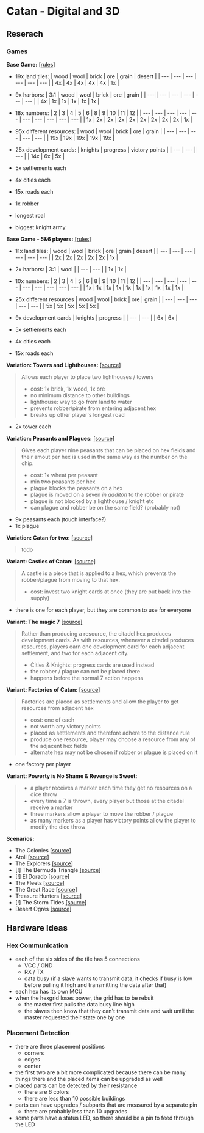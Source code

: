 # Catan - Digital and 3D

## Reserach

### Games

**Base Game:** [[rules]](https://www.catan.com/sites/default/files/2021-06/catan_base_rules_2020_200707.pdf)

- 19x land tiles:
  | wood | wool | brick | ore | grain | desert |
  | --- | --- | --- | --- | --- | --- |
  | 4x | 4x | 4x | 4x | 4x | 1x |

- 9x harbors:
  | 3:1 | wood | wool | brick | ore | grain |
  | --- | --- | --- | --- | --- | --- |
  | 4x | 1x | 1x | 1x | 1x | 1x |

- 18x numbers:
  | 2 | 3 | 4 | 5 | 6 | 8 | 9 | 10 | 11 | 12 |
  | --- | --- | --- | --- | --- | --- | --- | --- | --- | --- |
  | 1x | 2x | 2x | 2x | 2x | 2x | 2x | 2x | 2x | 1x |

- 95x different resources:
  | wood | wool | brick | ore | grain |
  | --- | --- | --- | --- | --- |
  | 19x | 19x | 19x | 19x | 19x |

- 25x development cards:
  | knights | progress | victory points |
  | --- | --- | --- |
  | 14x | 6x | 5x |

- 5x settlements each
- 4x cities each
- 15x roads each
- 1x robber

- longest roal
- biggest knight army

**Base Game - 5&6 players:** [[rules]](https://s3.eu-central-1.amazonaws.com/kosmos.de/media/pdf/80/d7/50/682699_Cat_Basis56_Manual_220125_web.pdf)

- 11x land tiles:
  | wood | wool | brick | ore | grain | desert |
  | --- | --- | --- | --- | --- | --- |
  | 2x | 2x | 2x | 2x | 2x | 1x |

- 2x harbors:
  | 3:1 | wool |
  | --- | --- |
  | 1x | 1x |

- 10x numbers:
  | 2 | 3 | 4 | 5 | 6 | 8 | 9 | 10 | 11 | 12 |
  | --- | --- | --- | --- | --- | --- | --- | --- | --- | --- |
  | 1x | 1x | 1x | 1x | 1x | 1x | 1x | 1x | 1x | 1x |

- 25x different resources
  | wood | wool | brick | ore | grain |
  | --- | --- | --- | --- | --- |
  | 5x | 5x | 5x | 5x | 5x |

- 9x development cards
  | knights | progress |
  | --- | --- |
  | 6x | 6x |

- 5x settlements each
- 4x cities each
- 15x roads each

**Variation: Towers and Lighthouses:** [[source]](https://www.thingiverse.com/thing:2289838)

> Allows each player to place two lighthouses / towers
>
> - cost: 1x brick, 1x wood, 1x ore
> - no minimum distance to other buildings
> - lighthouse: way to go from land to water
> - prevents robber/pirate from entering adjacent hex
> - breaks up other player's longest road

- 2x tower each

**Variation: Peasants and Plagues:** [[source]](https://www.thingiverse.com/thing:2289886)

> Gives each player nine peasants that can be placed on hex fields and their amout per hex is used in the same way as the number on the chip.
>
> - cost: 1x wheat per peasant
> - min two peasants per hex
> - plague blocks the peasants on a hex
> - plague is moved on a seven _in additon_ to the robber or pirate
> - plague is not blocked by a lighthouse / knight etc
> - can plague and robber be on the same field? (probably not)

- 9x peasants each (touch interface?)
- 1x plague

**Variation: Catan for two:** [[source]](https://www.thingiverse.com/thing:2289938)

> todo

**Variant: Castles of Catan:** [[source]](https://www.thingiverse.com/thing:1831239)

> A castle is a piece that is applied to a hex, which prevents the robber/plague from moving to that hex.
>
> - cost: invest two knight cards at once (they are put back into the supply)

- there is one for each player, but they are common to use for everyone

**Variant: The magic 7** [[source]](https://www.thingiverse.com/thing:1417913)

> Rather than producing a resource, the citadel hex produces development cards. As with resources, whenever a citadel produces resources, players earn one development card for each adjacent settlement, and two for each
adjacent city.
>
> - Cities & Knights: progress cards are used instead
> - the robber / plague can not be placed there
> - happens before the normal 7 action happens

**Variant: Factories of Catan:** [[source]](https://www.thingiverse.com/thing:1410226)

> Factories are placed as settlements and allow the player to get resources from adjacent hex
>
> - cost: one of each
> - not worth any victory points
> - placed as settlements and therefore adhere to the distance rule
> - produce one resource, player may choose a resource from any of the adjacent hex fields
> - alternate hex may not be chosen if robber or plague is placed on it

- one factory per player

**Variant: Powerty is No Shame & Revenge is Sweet:**

> - a player receives a marker each time they get no resources on a dice throw
> - every time a 7 is thrown, every player but those at the citadel receive a marker
> - three markers allow a player to move the robber / plague
> - as many markers as a player has victory points allow the player to modify the dice throw

**Scenarios:**

- The Colonies [[source]](https://www.thingiverse.com/thing:1395407)
- Atoll [[source]](https://www.thingiverse.com/thing:1410218)
- The Explorers [[source]](https://www.thingiverse.com/thing:1410221)
- [!] The Bermuda Triangle [[source]](https://www.thingiverse.com/thing:1430341)
- [!] El Dorado [[source]](https://www.thingiverse.com/thing:1485518)
- The Fleets [[source]](https://www.thingiverse.com/thing:1430346)
- The Great Race [[source]](https://www.thingiverse.com/thing:1485509)
- Treasure Hunters [[source]](https://www.thingiverse.com/thing:1417797)
- [!] The Storm Tides [[source]](https://www.thingiverse.com/thing:1485448)
- Desert Ogres [[source]](https://www.thingiverse.com/thing:1430387)

## Hardware Ideas

### Hex Communication

- each of the six sides of the tile has 5 connections
  - VCC / GND
  - RX / TX
  - data busy (if a slave wants to transmit data, it checks if busy is low before pulling it high and transmitting the data after that)
- each hex has its own MCU
- when the hexgrid loses power, the grid has to be rebuit
  - the master first pulls the data busy line high
  - the slaves then know that they can't transmit data and wait until the master requested their state one by one

### Placement Detection

- there are three placement positions
  - corners
  - edges
  - center
- the first two are a bit more complicated because there can be many things there and the placed items can be upgraded as well
- placed parts can be detected by their resistance
  - there are 6 colors
  - there are less than 10 possible buildings
- parts can have upgrades / subparts that are measured by a separate pin
  - there are probably less than 10 upgrades
- some parts have a status LED, so there should be a pin to feed through the LED
